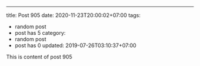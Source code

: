 ---
title: Post 905
date: 2020-11-23T20:00:02+07:00
tags:
  - random post
  - post has 5
category:
  - random post
  - post has 0
updated: 2019-07-26T03:10:37+07:00

This is content of post 905